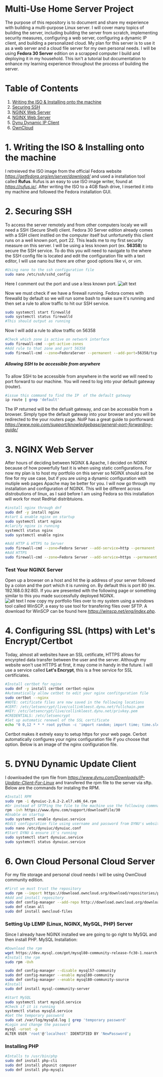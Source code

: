 # Multi-Use Home Server Project
The purpose of this repository is to document and share my experience with building a multi-purpose Linux server. I will cover many topics of building the server, including building the server from scratch, implementing security measures, configuring a web server, configuring a dynamic IP client, and building a personalized cloud. 
My plan for this server is to use it as a web server and a cloud file server for my own personal needs. 
I will be using **Fedora 30 Server** edition on a scrapped computer I build and deploying it in my household. This isn't a tutorial but documentation to enhance my learning experience throughout the process of building the server. 

# Table of Contents
1. [ Writing the ISO & Installing onto the machine ](#desc)
2. [ Securing SSH ](#SSH)
3. [ NGINX Web Server](#NGINX)
4. [ NGINX Web Server](#NGINX)
5. [ Dynu Dynamic IP Client](#dynu)
6. [ OwnCloud](#owncloud)

<a name="desc"></a>
# 1. Writing the ISO & Installing onto the machine
I retreieved the ISO image from the official Fedora website *https://getfedora.org/en/server/download/* and used a installation tool called **Rufus**.
Rufus is an easy to use ISO image writer, found at *https://rufus.ie/*. After writing the ISO to a 4GB flash drive, I inserted it into my machine and followed the Fedora installation GUI.

<a name="SSH"></a>
# 2. Securing SSH
To access the server remotely and from other computers localy we will need a SSH (Secure Shell) client.
Fedora 30 Server edition already comes with a SSH client instlled on the computer itself but unfortunetly this client runs on a well known port, port 22. This leads me to my first security measure on this server.
I will be using a less known port (ex. **56358**) to secure the SSH service. To do this you will need to navigate to the where the SSH config file is located and edit the configuration file with a text editor, I will use nano but there are other good options like vi, or vim. 
```bash
#Using nano to the ssh configuration file
sudo nano /etc/ssh/sshd_config
```
Here I comment out the port and use a less known port. 
![alt text](https://github.com/collinkleest/HomeServer/blob/master/images/Capture.JPG)


Now we must check if we have a firewall running. Fedora comes with firewalld by default so we will run some bash to make sure it's running and then set a rule to allow traffic to hit our SSH service.


```bash
sudo systemctl start firewalld
sudo systemctl status firewalld
#This should output as running
```
Now I will add a rule to allow traffic on 56358
```bash
#Check which zone is active on network interface
sudo firewall-cmd --get-active-zones
#Add rule to that zone and port 56358
sudo firewall-cmd --zone=FedoraServer --permanent --add-port=56358/tcp
```
##### Allowing SSH to be accessible from anywhere
To allow SSH to be accessible from anywhere in the world we will need to port forward to our machine. You will need to log into your default gateway (router).
```bash
#issue this command to find the IP  of the default gateway
ip route | grep 'default'
```
The IP returned will be the defualt gateway, and can be accessible from a browser. Simply type the default gateway into your browser and you will be redirected to the your routers page. NoIP has a great guide to portforward: *https://www.noip.com/support/knowledgebase/general-port-forwarding-guide/*

<a name="NGINX"></a>
# 3. NGINX Web Server
After hours of deciding between NGINX & Apache, I decided on NGINX because of how powerfully fast it is when using static configurations. For now my plan is to host my portfolio on this server so NGINX should suit be fine for my use case, but if you are using a dynamic configuration with mutiple web pages Apache may be better for you.
I will now go through my installation and configuration of NGINX. This will be different across distrobutions of linux, as I said before I am using Fedora so this installation will work for most RedHat distribtuions.
```bash
#install nginx through dnf
sudo dnf -y install nginx
#start & enable nginx on startup
sudo systemctl start nginx
#clarify nginx is running
systemctl status nginx
sudo systemctl enable nginx
```

```bash
#Add HTTP & HTTPS to Server
sudo firewall-cmd --zone=Fedora Server --add-service=http --permanent
#Add HTTPS
sudo firewall-cmd --zone=Fedora Server --add-service=https --permanent
```

### Test Your NGINX Server
Open up a browser on a host and hit the ip address of your server followed by a colon and the port which it is running on. By default this is port 80 (ex. 192.168.0.92:80). If you are presented with the following page or something similar to this you made successfully deployed NGINX.  
![alt text](https://github.com/collinkleest/HomeServer/blob/master/images/Capture2.JPG)
I now copy my portfolio files over to my system using a windows tool called WinSCP, a easy to use tool for transfering files over SFTP. A download for WinSCP can be found here *https://winscp.net/eng/index.php*.

<a name="certbot"></a>
# 4. Configuring SSL (https) with Let's Encrypt/Certbot
Today, almost all websites have an SSL cetificate, HTTPS allows for encyrpted data transfer between the user and the server. Although my website won't use HTTPS at first, it may come in handy in the future.
I will use a service called **Let's Encrypt**, this is a free service for SSL certificiates.

```bash
#Install certbot for nginx
sudo dnf -y install certbot certbot-nginx
#Automatically allow cetbot to edit your nginx confitguration file
sudo certbot --nginx
#NOTE: cetificate files are now saved in the following locations
#CERT: /etc/letsencrypt/live/collinkleest.dynu.net/fullchain.pem
#KEY: /etc/letsencrypt/live/collinkleest.dynu.net/privkey.pem
#CREDENTIALS: /etc/letsencrypt
#Set up automatic renewel of the SSL certificate
echo "0 0,12 * * * root python -c 'import random; import time; time.sleep(random.random() * 3600)' && certbot renew" | sudo tee -a /etc/crontab > /dev/null
```
Certbot makes it extrely easy to setup https for your web page. Cerbot automatically configures your nginx configuration file if you choose that option. Below is an image of the nginx configuration file. 
<a name="dynu"></a>
# 5. DYNU Dynamic Update Client
I downloaded the rpm file from *https://www.dynu.com/Downloads/IP-Update-Client-For-Linux* and transfered the rpm file to the server via sftp. Below are the commands for instaling the RPM.
```bash
#Install RPM
sudo rpm -i dynuiuc-2.6.2-2.el7.x86_64.rpm
#Or instead of SFTPing the file to the machine use the following commnad
rpm -ivh https://www.dynu.com/support/downloadfile/30
#Enable on startup 
sudo systemctl enable dynuiuc.service
#Edit configuration file using username and password from DYNU's website
sudo nano /etc/dynuiuc/dynuiuc.conf
#Start DYNU & ensure it's running
sudo systemctl start dynuiuc.service
sudo systemctl status dynuiuc.service
```
<a name="owncloud"></a>
# 6. Own Cloud Personal Cloud Server
For my file storage and personal cloud needs I will be using OwnCloud community edition. 
```bash 
#First we must trust the repository
sudo rpm --import https://download.owncloud.org/download/repositories/production/Fedora_30/repodata/repomd.xml.key
#Add and install repository
sudo dnf config-manager --add-repo http://download.owncloud.org/download/repositories/production/Fedora_30/ce:stable.repo
sudo dnf clean all
sudo dnf install owncloud-files
```
### Setting Up LEMP (Linux, NGINX, MySQL, PHP)  Server
Since I already have NGINX installed we are going to go right to MySQL and then install PHP. 
MySQL Installation: 
```bash
#Download the rpm
wget https://dev.mysql.com/get/mysql80-community-release-fc30-1.noarch.rpm
#Install the rpm
sudo rpm -Uvh 
```
```bash 
sudo dnf config-manager --disable mysql57-community
sudo dnf config-manager --enable mysql80-community
sudo dnf config-manager --enable mysql80-community-source
#Install
sudo dnf install mysql-community-server
```
```bash
#Start MySQL
sudo systemctl start mysqld.service
#Check if it is running
systemctl status mysqld.service
#Get the temporary password
sudo cat /var/log/mysqld.log | grep 'temporary password'
#Login and change the password
mysql -uroot -p
ALTER USER 'root'@'localhost' IDENTIFIED BY 'NewPassword';
```
### Installing PHP
```bash
#Intalls to /usr/bin/php
sudo dnf install php-cli
sudo dnf install phpunit composer
sudo dnf install php-mysqli
```
